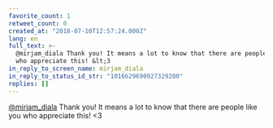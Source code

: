 ```yaml
---
favorite_count: 1
retweet_count: 0
created_at: "2018-07-10T12:57:24.000Z"
lang: en
full_text: >-
  @mirjam_diala Thank you! It means a lot to know that there are people like you
  who appreciate this! &lt;3
in_reply_to_screen_name: mirjam_diala
in_reply_to_status_id_str: "1016629690927329280"
replies: []
---
```


[@mirjam_diala](https://twitter.com/mirjam_diala) Thank you! It means a lot to
know that there are people like you who appreciate this! &lt;3
